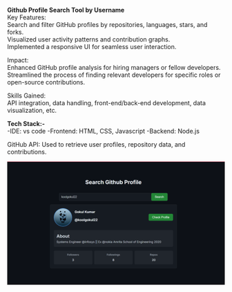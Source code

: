 <B> Github Profile Search Tool by Username </b><br>
Key Features:<br>
Search and filter GitHub profiles by repositories, languages, stars, and forks.<br>
Visualized user activity patterns and contribution graphs.<br>
Implemented a responsive UI for seamless user interaction.

Impact:<br>
Enhanced GitHub profile analysis for hiring managers or fellow developers.<br>
Streamlined the process of finding relevant developers for specific roles or open-source contributions.<br>

Skills Gained:<br>
API integration, data handling, front-end/back-end development, data visualization, etc.

<b> Tech Stack:- </b><br>
-IDE: vs code
-Frontend: HTML, CSS, Javascript
-Backend: Node.js

GitHub API: Used to retrieve user profiles, repository data, and contributions.

![Project Screenshort ](web-app-UI.png)
